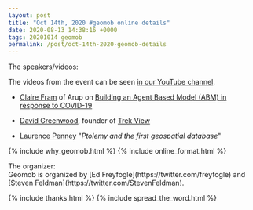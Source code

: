 ```yaml
--- 
layout: post
title: "Oct 14th, 2020 #geomob online details"
date: 2020-08-13 14:38:16 +0000
tags: 20201014 geomob
permalink: /post/oct-14th-2020-geomob-details
---
```



<div class="heading">The speakers/videos:</div>

The videos from the event can be seen
<a href="https://www.youtube.com/channel/UCI2eXLC6z4k4K9EvFcHfL5g">in our YouTube channel</a>.

* [Claire Fram](https://twitter.com/claire_fram) of Arup on [Building an Agent Based Model (ABM) in response to COVID-19](https://medium.com/arupcitymodelling/innovate-uk-building-an-alpha-abm-as-a-response-to-covid-19-1de5b11d51e6)

* [David Greenwood](https://www.himynamesdave.com), founder of [Trek View](https://www.trekview.org/)

* [Laurence Penney](https://twitter.com/Lorp) "_Ptolemy and the first geospatial database_"


{% include why_geomob.html %}
{% include online_format.html %}

<div class="heading">The organizer:</div>
Geomob is organized by [Ed Freyfogle](https://twitter.com/freyfogle) and
[Steven Feldman](https://twitter.com/StevenFeldman).

{% include thanks.html %}
{% include spread_the_word.html %}

